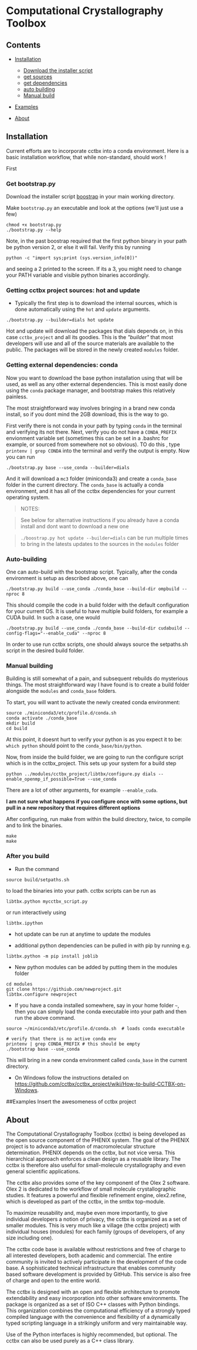 # Computational Crystallography Toolbox

## Contents


* [Installation](#install)

  * [Download the installer script](#getboot)
  * [get sources](#hot)
  * [get dependencies](#conda)
  * [auto building](#build)
  * [Manual build](#manual_build)

* [Examples](#Examples)

* [About](#intro)


<a name="install"></a>
## Installation

Current efforts are to incorporate cctbx into a conda environment. Here is a basic installation workflow, that while non-standard, should work !

First
<a name="getboot"></a>
### Get bootstrap.py

Download the installer script [boostrap](https://raw.githubusercontent.com/cctbx/cctbx_project/darwin_omp/libtbx/auto_build/bootstrap) in your main working directory. 

Make ```bootstrap.py``` an executable and look at the options (we'll just use a few)

```
chmod +x bootstrap.py
./bootstrap.py --help
```

Note, in the past boostrap required that the first python binary in your path be python version 2, or else it will fail. Verify this by running
 
```
python -c "import sys;print (sys.version_info[0])"
```

and seeing a 2 printed to the screen. If its a 3, you might need to change your PATH variable and visible python binaries accordingly.

<a name="hot"></a>
### Getting cctbx project sources: hot and update 
* Typically the first step is to download the internal sources, which is done automatically using the ```hot``` and ```update``` arguments. 
 
```
./bootstrap.py --builder=dials hot update
```

Hot and update will download the packages that dials depends on, in this case ```cctbx_project``` and all its goodies. This is the *"builder"* that most developers will use and all of the source materials are available to the public. The packages will be stored in the newly created ```modules``` folder.

<a name="conda"></a>
### Getting external dependencies: conda
Now you want to download the base python installation using that will be used, as well as any other external dependencies. This is most easily done using the ```conda``` package manager, and bootstrap makes this relatively painless. 

The most straightforward way involves bringing in a brand new conda install, so if you dont mind the 2GB download, this is the way to go. 

First verify there is not conda in your path by typing ```conda``` in the terminal and verifying its not there. Next, verify you do not have a ```CONDA_PREFIX``` envionment variable set (sometimes this can be set in a .bashrc for example, or sourced from somewhere not so obvious). TO do this , type ```printenv | grep CONDA``` into the terminal and verify the output is empty. Now you can run 

```
./bootstrap.py base --use_conda --builder=dials
```

And it will download a ```mc3``` folder (miniconda3) and create a ```conda_base``` folder in the current directory. The ```conda_base``` is actually a conda environment, and it has all of the cctbx dependencies for your current operating system.

> NOTES:

> See below for alternative instructions if you already have a conda install and dont want to download a new one

> ```./boostrap.py hot update --builder=dials``` can be run multiple times to bring in the latests updates to the sources in the ```modules``` folder

<a name="build"></a>
### Auto-building

One can auto-build with the bootstrap script. Typically, after the conda environment is setup as described above, one can

```
./bootstrap.py build --use_conda ./conda_base --build-dir ompbuild --nproc 8
```

This should compile the code in a build folder with the default configuration for your current OS. It is useful to have multiple build folders, for example a CUDA build. In such a case, one would

```
./bootstrap.py build --use_conda ./conda_base --build-dir cudabuild --config-flags="--enable_cuda" --nproc 8
```

In order to use run cctbx scripts, one should always source the setpaths.sh script in the desired build folder.

<a name="manual_build"></a>
### Manual building
Building is still somewhat of a pain, and subsequent rebuilds do mysterious things. The most straightforward way I have found is to create a build folder alongside the ```modules``` and ```conda_base``` folders. 

To start, you will want to activate the newly created conda environment:

```
source ./miniconda3/etc/profile.d/conda.sh
conda activate ./conda_base
mkdir build
cd build
```

At this point, it doesnt hurt to verify your python is as you expect it to be: ```which python``` should point to the ```conda_base/bin/python```. 

Now, from inside the build folder, we are going to run the configure script which is in the cctbx_project. This sets up your system for a build step

```
python ../modules/cctbx_project/libtbx/configure.py dials --enable_openmp_if_possible=True --use_conda
```

There are a lot of other arguments, for example ```--enable_cuda```. 

**I am not sure what happens if you configure once with some options, but pull in a new repository that requires different options**

After configuring, run make from within the build directory, twice, to compile and to link the binaries. 

```
make
make
```

### After you build
* Run the command

```
source build/setpaths.sh
```

to load the binaries into your path. cctbx scripts can be run as

```
libtbx.python mycctbx_script.py
```

or run interactively using

```
libtbx.ipython
```

* hot update can be run at anytime to update the modules

* additional python dependencies can be pulled in with pip by running e.g.

```
libtbx.python -m pip install joblib
```

* New python modules can be added by putting them in the modules folder

```
cd modules
git clone https://githiub.com/newproject.git
libtbx.configure newproject
```

* If you have a conda installed somewhere, say in your home folder ```~```, then you can simply load the conda executable into your path and then run the above command.  

```
source ~/miniconda3/etc/profile.d/conda.sh  # loads conda executable

# verify that there is no active conda env
printenv | grep CONDA_PREFIX # this should be empty
./bootstrap base --use_conda
```

This will bring in a new conda environment called ```conda_base``` in the current directory.

* On Windows follow the instructions detailed on https://github.com/cctbx/cctbx_project/wiki/How-to-build-CCTBX-on-Windows.

<a name="Examples"></a>
##Examples
Insert the awesomeness of cctbx project


<a name="intro"></a>
## About 

The Computational Crystallography Toolbox (cctbx) is being developed as the open source component of the PHENIX system. The goal of the PHENIX project is to advance automation of macromolecular structure determination. PHENIX depends on the cctbx, but not vice versa. This hierarchical approach enforces a clean design as a reusable library. The cctbx is therefore also useful for small-molecule crystallography and even general scientific applications.

The cctbx also provides some of the key component of the Olex 2 software. Olex 2 is dedicated to the workflow of small molecule crystallographic studies. It features a powerful and flexible refinement engine, olex2.refine, which is developed as part of the cctbx,
in the smtbx top-module.

To maximize reusability and, maybe even more importantly, to give individual developers a notion of privacy, the cctbx is organized as a set of smaller modules. This is very much like a village (the cctbx project) with individual houses (modules) for each family (groups of developers, of any size including one).

The cctbx code base is available without restrictions and free of charge to all interested developers, both academic and commercial. The entire community is invited to actively participate in the development of the code base. A sophisticated technical infrastructure that enables community based software development is provided by GitHub. This service is also free of charge and open to the entire world.

The cctbx is designed with an open and flexible architecture to promote extendability and easy incorporation into other software environments. The package is organized as a set of ISO C++ classes with Python bindings. This organization combines the computational efficiency of a strongly typed compiled language with the convenience and flexibility of a dynamically typed scripting language in a strikingly uniform and very maintainable way.

Use of the Python interfaces is highly recommended, but optional. The cctbx can also be used purely as a C++ class library.


